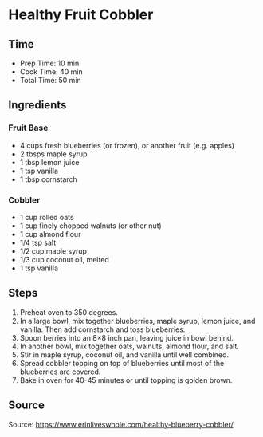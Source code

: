 # Healthy Fruit Cobbler

## Time

- Prep Time: 10 min
- Cook Time: 40 min
- Total Time: 50 min

## Ingredients

### Fruit Base

- 4 cups fresh blueberries (or frozen), or another fruit (e.g. apples)
- 2 tbsps maple syrup
- 1 tbsp lemon juice
- 1 tsp vanilla
- 1 tbsp cornstarch

### Cobbler

- 1 cup rolled oats
- 1 cup finely chopped walnuts (or other nut)
- 1 cup almond flour
- 1/4 tsp salt
- 1/2 cup maple syrup
- 1/3 cup coconut oil, melted
- 1 tsp vanilla

## Steps

1.  Preheat oven to 350 degrees.
2. In a large bowl, mix together blueberries, maple syrup, lemon juice, and vanilla. Then add cornstarch and toss blueberries.
3. Spoon berries into an 8×8 inch pan, leaving juice in bowl behind.
4. In another bowl, mix together oats, walnuts, almond flour, and salt.
5. Stir in maple syrup, coconut oil, and vanilla until well combined.
6. Spread cobbler topping on top of blueberries until most of the blueberries are covered.
7. Bake in oven for 40-45 minutes or until topping is golden brown.

## Source

Source: <https://www.erinliveswhole.com/healthy-blueberry-cobbler/>

